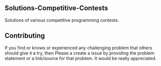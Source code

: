 ## Solutions-Competitive-Contests

Solutions of various competitive programming contests.

## Contributing

If you find or knows or experienced any challenging problem that others should give it a try, then Please a create a issue by providing the problem statement or a link/source for that problem. It would be really appreciated.
